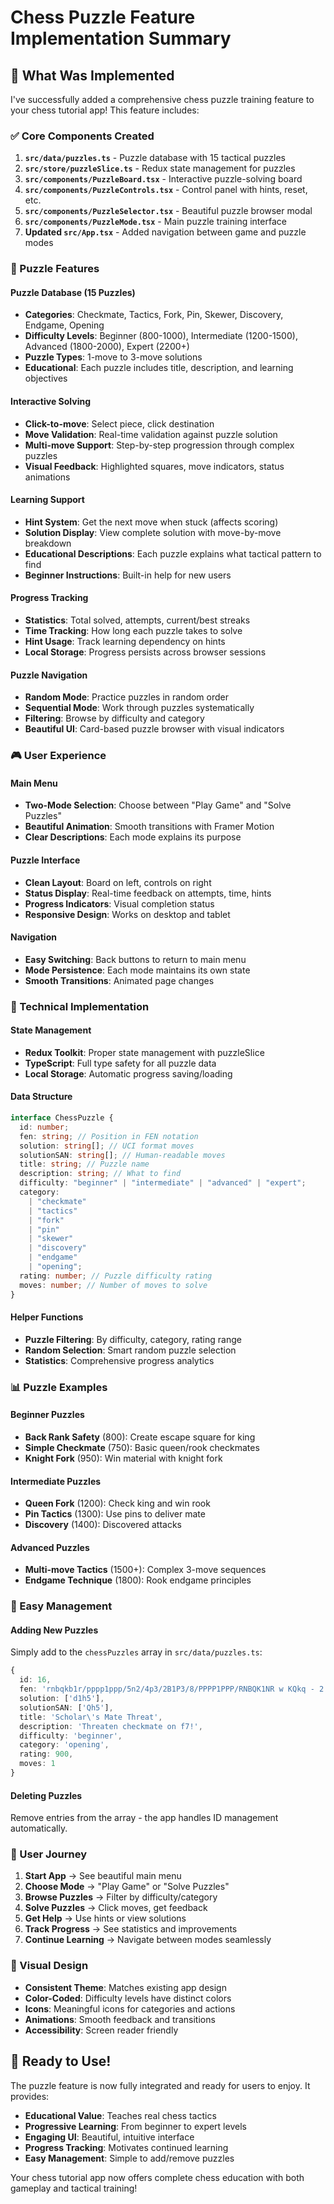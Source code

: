 # Chess Puzzle Feature Implementation Summary

## 🎯 What Was Implemented

I've successfully added a comprehensive chess puzzle training feature to your chess tutorial app! This feature includes:

### ✅ Core Components Created

1. **`src/data/puzzles.ts`** - Puzzle database with 15 tactical puzzles
2. **`src/store/puzzleSlice.ts`** - Redux state management for puzzles
3. **`src/components/PuzzleBoard.tsx`** - Interactive puzzle-solving board
4. **`src/components/PuzzleControls.tsx`** - Control panel with hints, reset, etc.
5. **`src/components/PuzzleSelector.tsx`** - Beautiful puzzle browser modal
6. **`src/components/PuzzleMode.tsx`** - Main puzzle training interface
7. **Updated `src/App.tsx`** - Added navigation between game and puzzle modes

### 🧩 Puzzle Features

#### Puzzle Database (15 Puzzles)

- **Categories**: Checkmate, Tactics, Fork, Pin, Skewer, Discovery, Endgame, Opening
- **Difficulty Levels**: Beginner (800-1000), Intermediate (1200-1500), Advanced (1800-2000), Expert (2200+)
- **Puzzle Types**: 1-move to 3-move solutions
- **Educational**: Each puzzle includes title, description, and learning objectives

#### Interactive Solving

- **Click-to-move**: Select piece, click destination
- **Move Validation**: Real-time validation against puzzle solution
- **Multi-move Support**: Step-by-step progression through complex puzzles
- **Visual Feedback**: Highlighted squares, move indicators, status animations

#### Learning Support

- **Hint System**: Get the next move when stuck (affects scoring)
- **Solution Display**: View complete solution with move-by-move breakdown
- **Educational Descriptions**: Each puzzle explains what tactical pattern to find
- **Beginner Instructions**: Built-in help for new users

#### Progress Tracking

- **Statistics**: Total solved, attempts, current/best streaks
- **Time Tracking**: How long each puzzle takes to solve
- **Hint Usage**: Track learning dependency on hints
- **Local Storage**: Progress persists across browser sessions

#### Puzzle Navigation

- **Random Mode**: Practice puzzles in random order
- **Sequential Mode**: Work through puzzles systematically
- **Filtering**: Browse by difficulty and category
- **Beautiful UI**: Card-based puzzle browser with visual indicators

### 🎮 User Experience

#### Main Menu

- **Two-Mode Selection**: Choose between "Play Game" and "Solve Puzzles"
- **Beautiful Animation**: Smooth transitions with Framer Motion
- **Clear Descriptions**: Each mode explains its purpose

#### Puzzle Interface

- **Clean Layout**: Board on left, controls on right
- **Status Display**: Real-time feedback on attempts, time, hints
- **Progress Indicators**: Visual completion status
- **Responsive Design**: Works on desktop and tablet

#### Navigation

- **Easy Switching**: Back buttons to return to main menu
- **Mode Persistence**: Each mode maintains its own state
- **Smooth Transitions**: Animated page changes

### 🔧 Technical Implementation

#### State Management

- **Redux Toolkit**: Proper state management with puzzleSlice
- **TypeScript**: Full type safety for all puzzle data
- **Local Storage**: Automatic progress saving/loading

#### Data Structure

```typescript
interface ChessPuzzle {
  id: number;
  fen: string; // Position in FEN notation
  solution: string[]; // UCI format moves
  solutionSAN: string[]; // Human-readable moves
  title: string; // Puzzle name
  description: string; // What to find
  difficulty: "beginner" | "intermediate" | "advanced" | "expert";
  category:
    | "checkmate"
    | "tactics"
    | "fork"
    | "pin"
    | "skewer"
    | "discovery"
    | "endgame"
    | "opening";
  rating: number; // Puzzle difficulty rating
  moves: number; // Number of moves to solve
}
```

#### Helper Functions

- **Puzzle Filtering**: By difficulty, category, rating range
- **Random Selection**: Smart random puzzle selection
- **Statistics**: Comprehensive progress analytics

### 📊 Puzzle Examples

#### Beginner Puzzles

- **Back Rank Safety** (800): Create escape square for king
- **Simple Checkmate** (750): Basic queen/rook checkmates
- **Knight Fork** (950): Win material with knight fork

#### Intermediate Puzzles

- **Queen Fork** (1200): Check king and win rook
- **Pin Tactics** (1300): Use pins to deliver mate
- **Discovery** (1400): Discovered attacks

#### Advanced Puzzles

- **Multi-move Tactics** (1500+): Complex 3-move sequences
- **Endgame Technique** (1800): Rook endgame principles

### 🚀 Easy Management

#### Adding New Puzzles

Simply add to the `chessPuzzles` array in `src/data/puzzles.ts`:

```typescript
{
  id: 16,
  fen: 'rnbqkb1r/pppp1ppp/5n2/4p3/2B1P3/8/PPPP1PPP/RNBQK1NR w KQkq - 2 3',
  solution: ['d1h5'],
  solutionSAN: ['Qh5'],
  title: 'Scholar\'s Mate Threat',
  description: 'Threaten checkmate on f7!',
  difficulty: 'beginner',
  category: 'opening',
  rating: 900,
  moves: 1
}
```

#### Deleting Puzzles

Remove entries from the array - the app handles ID management automatically.

### 📱 User Journey

1. **Start App** → See beautiful main menu
2. **Choose Mode** → "Play Game" or "Solve Puzzles"
3. **Browse Puzzles** → Filter by difficulty/category
4. **Solve Puzzles** → Click moves, get feedback
5. **Get Help** → Use hints or view solutions
6. **Track Progress** → See statistics and improvements
7. **Continue Learning** → Navigate between modes seamlessly

### 🎨 Visual Design

- **Consistent Theme**: Matches existing app design
- **Color-Coded**: Difficulty levels have distinct colors
- **Icons**: Meaningful icons for categories and actions
- **Animations**: Smooth feedback and transitions
- **Accessibility**: Screen reader friendly

## 🎉 Ready to Use!

The puzzle feature is now fully integrated and ready for users to enjoy. It provides:

- **Educational Value**: Teaches real chess tactics
- **Progressive Learning**: From beginner to expert levels
- **Engaging UI**: Beautiful, intuitive interface
- **Progress Tracking**: Motivates continued learning
- **Easy Management**: Simple to add/remove puzzles

Your chess tutorial app now offers complete chess education with both gameplay and tactical training!
